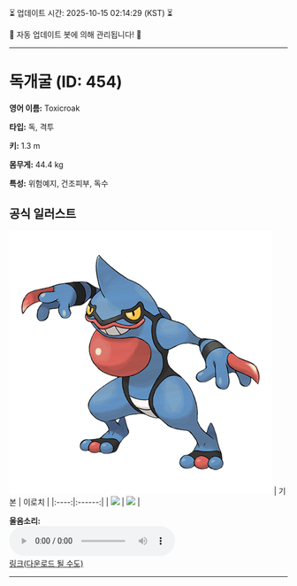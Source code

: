 
⏳ 업데이트 시간: 2025-10-15 02:14:29 (KST) ⏳

🤖 자동 업데이트 봇에 의해 관리됩니다! 🤖

---

# 독개굴 (ID: 454)
**영어 이름:** Toxicroak

**타입:** 독, 격투

**키:** 1.3 m

**몸무게:** 44.4 kg

**특성:** 위험예지, 건조피부, 독수

## 공식 일러스트
![](https://raw.githubusercontent.com/PokeAPI/sprites/master/sprites/pokemon/other/official-artwork/454.png)
| 기본 | 이로치 |
|:----:|:------:|
| <img src="http://play.pokemonshowdown.com/sprites/ani/toxicroak.gif" width="200"> | <img src="http://play.pokemonshowdown.com/sprites/ani-shiny/toxicroak.gif" width="200"> |

**울음소리:**<br><audio controls src="https://raw.githubusercontent.com/PokeAPI/cries/main/cries/pokemon/latest/454.ogg"></audio><br> [링크(다운로드 될 수도)](https://raw.githubusercontent.com/PokeAPI/cries/main/cries/pokemon/latest/454.ogg)


---
